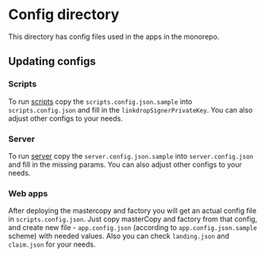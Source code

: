 # Config directory
This directory has config files used in the apps in the monorepo. 

## Updating configs
### Scripts
To run [scripts](https://github.com/LinkdropHQ/linkdrop-monorepo/tree/master/scripts) copy the `scripts.config.json.sample` into `scripts.config.json` and fill in the `linkdropSignerPrivateKey`. You can also adjust other configs to your needs. 

### Server
To run [server](https://github.com/LinkdropHQ/linkdrop-monorepo/tree/master/server) copy the `server.config.json.sample` into `server.config.json` and fill in the missing params. You can also adjust other configs to your needs. 


### Web apps
After deploying the mastercopy and factory you will get an actual config file in `scripts.config.json`. Just copy masterCopy and factory from that config, and create new file - `app.config.json` (according to `app.config.json.sample` scheme) with needed values. Also you can check `landing.json` and `claim.json` for your needs.
